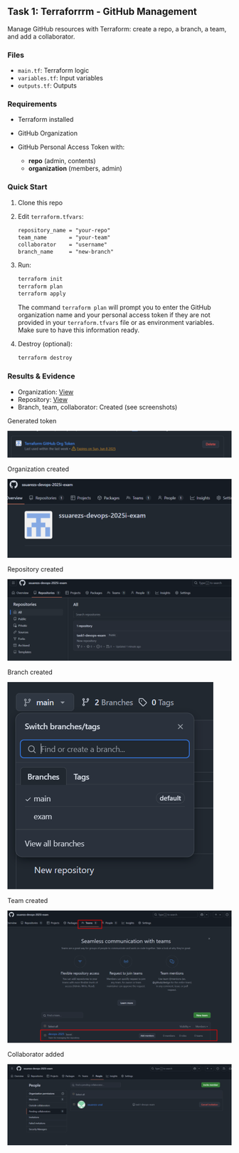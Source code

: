 ## Task 1: Terraforrrm - GitHub Management

Manage GitHub resources with Terraform: create a repo, a branch, a team, and add a collaborator.


### Files

* `main.tf`: Terraform logic
* `variables.tf`: Input variables
* `outputs.tf`: Outputs

### Requirements

* Terraform installed
* GitHub Organization
* GitHub Personal Access Token with:

  * **repo** (admin, contents)
  * **organization** (members, admin)

### Quick Start

1. Clone this repo
2. Edit `terraform.tfvars`:

   ```hcl
   repository_name = "your-repo"
   team_name       = "your-team"
   collaborator    = "username"
   branch_name     = "new-branch"
   ```
3. Run:

   ```bash
   terraform init
   terraform plan
   terraform apply
   ```
   The command `terraform plan` will prompt you to enter the GitHub organization name and your personal access token if they are not provided in your `terraform.tfvars` file or as environment variables. Make sure to have this information ready.

4. Destroy (optional):

   ```bash
   terraform destroy
   ```

### Results & Evidence

* Organization: [View](https://github.com/ssuarezs-devops-2025i-exam)
* Repository: [View](https://github.com/ssuarezs-devops-2025i-exam/task1-devops-exam)
* Branch, team, collaborator: Created (see screenshots)

Generated token

![Token](../assets/github-token.png)

Organization created

![Organization](../assets/github-org.png)

Repository created

![Repository](../assets/github-repo.png)

Branch created

![Branch](../assets/github-branch.png)

Team created

![Team](../assets/github-team.png)

Collaborator added

![Collaborator](../assets/github-collaborator.png)
